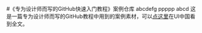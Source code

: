 #《专为设计师而写的GitHub快速入门教程》案例仓库
abcdefg
ppppp
abcd
这是一篇专为设计师而写的GitHub教程中用到的案例素材，可以[点这里](http://www.ui.cn/project.php?id=20957)在UI中国看到全文。
